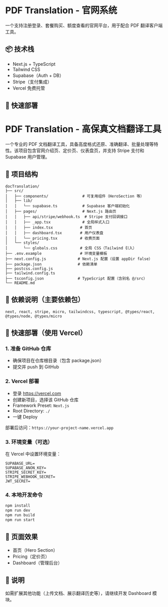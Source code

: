 # PDF Translation - 官网系统

一个支持注册登录、套餐购买、额度查看的官网平台，用于配合 PDF 翻译客户端工具。

## 📦 技术栈
- Next.js + TypeScript
- Tailwind CSS
- Supabase（Auth + DB）
- Stripe（支付集成）
- Vercel 免费托管

## 🚀 快速部署

# PDF Translation - 高保真文档翻译工具

一个专业的 PDF 文档翻译工具，具备高度格式还原、准确翻译、批量处理等特性。该项目包含官网介绍页、定价页、仪表盘页，并支持 Stripe 支付和 Supabase 用户管理。

## 📁 项目结构

```
docTranslation/
├── src/
│   ├── components/               # 可复用组件（HeroSection 等）
│   ├── lib/
│   │   └── supabase.ts           # Supabase 客户端初始化
│   ├── pages/                    # Next.js 路由页
│   │   ├── api/stripe/webhook.ts  # Stripe 支付回调接口
│   │   ├── _app.tsx              # 全局样式入口
│   │   ├── index.tsx            # 首页
│   │   ├── dashboard.tsx        # 用户仪表盘
│   │   └── pricing.tsx          # 收费页面
│   └── styles/
│       └── globals.css          # 全局 CSS（Tailwind 引入）
├── .env.example                 # 环境变量模板
├── next.config.js              # Next.js 配置（设置 appDir false）
├── package.json                # 依赖清单
├── postcss.config.js
├── tailwind.config.ts
├── tsconfig.json               # TypeScript 配置（含别名 @/src）
└── README.md
```

## 🧱 依赖说明（主要依赖包）

```
next, react, stripe, micro, tailwindcss, typescript, @types/react, @types/node, @types/micro
```

## 🚀 快速部署（使用 Vercel）

### 1. 准备 GitHub 仓库

- 确保项目在仓库根目录（包含 package.json）
- 提交并 push 到 GitHub

### 2. Vercel 部署

- 登录 https://vercel.com
- 创建新项目，选择该 GitHub 仓库
- Framework Preset: `Next.js`
- Root Directory: `./`
- 一键 Deploy

部署后访问：`https://your-project-name.vercel.app`

### 3. 环境变量（可选）

在 Vercel 中设置环境变量：

```
SUPABASE_URL=
SUPABASE_ANON_KEY=
STRIPE_SECRET_KEY=
STRIPE_WEBHOOK_SECRET=
JWT_SECRET=
```

### 4. 本地开发命令

```bash
npm install
npm run dev
npm run build
npm run start
```

## 🎨 页面效果

- 首页（Hero Section）
- Pricing（定价页）
- Dashboard（管理后台）

## 📌 说明

如需扩展其他功能（上传文档、展示翻译历史等），请继续开发 Dashboard 模块。
